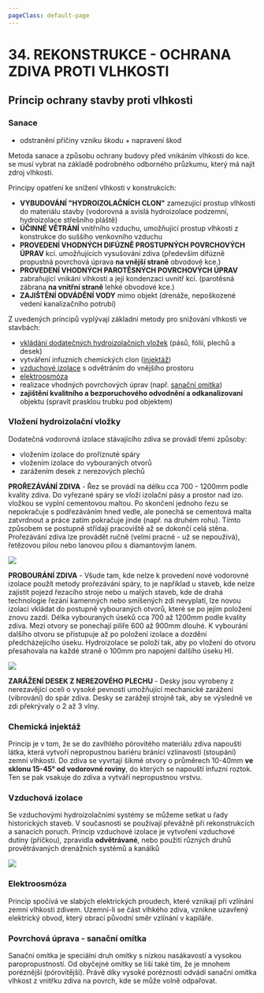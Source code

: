 ```yaml
---
pageClass: default-page
---
```


# 34. REKONSTRUKCE - OCHRANA ZDIVA PROTI VLHKOSTI

## Princip ochrany stavby proti vlhkosti

### Sanace

- odstranění příčiny vzniku škodu + napravení škod

Metoda sanace a způsobu ochrany budovy před vnikáním vlhkosti do kce. se musí vybrat na základě podrobného odborného průzkumu, který má najít zdroj vlhkosti.

Principy opatření ke snížení vlhkosti v konstrukcích:

- **VYBUDOVÁNÍ "HYDROIZOLAČNÍCH CLON"** zamezující prostup vlhkosti do materiálu stavby (vodorovná a svislá hydroizolace podzemní, hydroizolace střešního pláště)
- **ÚČINNÉ VĚTRÁNÍ** vnitřního vzduchu, umožňující prostup vlhkosti z konstrukce do suššího venkovního vzduchu
- **PROVEDENÍ VHODNÝCH DIFÚZNĚ PROSTUPNÝCH POVRCHOVÝCH ÚPRAV** kcí. umožňujících vysušování zdiva (především difúzně propustná povrchová úprava **na vnější straně** obvodové kce.)
- **PROVEDENÍ VHODNÝCH PAROTĚSNÝCH POVRCHOVÝCH ÚPRAV** zabraňující vnikání vlhkosti a její kondenzaci uvnitř kcí. (parotěsná zábrana **na vnitřní straně** lehké obvodové kce.)
- **ZAJIŠTĚNÍ ODVÁDĚNÍ VODY** mimo objekt (drenáže, nepoškozené vedení kanalizačního potrubí)

Z uvedených principů vyplývají základní metody pro snižování vlhkosti ve stavbách:

- [vkládání dodatečných hydroizolačních vložek](#vlozeni-hydroizolacni-vlozky) (pásů, fólií, plechů a desek)
- vytváření infuzních chemických clon ([injektáž](#chemicka-injektaz))
- [vzduchové izolace](#vzduchova-izolace) s odvětráním do vnějšího prostoru
- [elektroosmóza](#elektroosmoza)
- realizace vhodných povrchových úprav (např. [sanační omítka](#povrchova-uprava-sanacni-omitka))
- **zajištění kvalitního a bezporuchového odvodnění a odkanalizovaní** objektu (spravit prasklou trubku pod objektem)

### Vložení hydroizolační vložky

Dodatečná vodorovná izolace stávajícího zdiva se provádí třemi způsoby:

- vložením izolace do proříznuté spáry
- vložením izolace do vybouraných otvorů
- zarážením desek z nerezových plechů

**PROŘEZÁVÁNÍ ZDIVA** - Řez se provádí na délku cca 700 - 1200mm podle kvality zdiva. Do vyřezané spáry se vloží izolační pásy a prostor nad izo. vložkou se vyplní cementovou maltou. Po skončení jednoho řezu se nepokračuje s podřezáváním hned vedle, ale ponechá se cementová malta zatvrdnout a práce zatím pokračuje jinde (např. na druhém rohu). Tímto způsobem se postupně střídají pracoviště až se dokončí celá stěna. Prořezávání zdiva lze provádět ručně (velmi pracné - už se nepoužívá), řetězovou pilou nebo lanovou pilou s diamantovým lanem.

<img class="centered_image" src="/images/pos/34/rezani.jpg" />

**PROBOURÁNÍ ZDIVA** - Všude tam, kde nelze k provedení nové vodorovné izolace použít metody prořezávání spáry, to je například u staveb, kde nelze zajistit pojezd řezacího stroje nebo u malých staveb, kde de drahá technologie řezání kamenných nebo smíšených zdí nevyplatí, lze novou izolaci vkládat do postupně vybouraných otvorů, které se po jejím položení znovu zazdí. Délka vybouraných úseků cca 700 až 1200mm podle kvality zdiva. Mezi otvory se ponechají pilíře 600 až 900mm dlouhé. K vybourání dalšího otvoru se přistupuje až po položení izolace a dozdění předcházejícího úseku. Hydroizolace se položí tak, aby po vložení do otvoru přesahovala na každé straně o 100mm pro napojení dalšího úseku HI.

<img class="centered_image" src="/images/pos/34/bourani.jpg" />

**ZARÁŽENÍ DESEK Z NEREZOVÉHO PLECHU** - Desky jsou vyrobeny z nerezavějící oceli o vysoké pevnosti umožňující mechanické zarážení (vibrování) do spár zdiva. Desky se zarážejí strojně tak, aby se výsledně ve zdi překrývaly o 2 až 3 vlny.

### Chemická injektáž

Princip je v tom, že se do zavlhlého pórovitého materiálu zdiva napouští látka, která vytvoří nepropustnou bariéru bránící vzlínavosti (stoupání) zemní vlhkosti. Do zdiva se vyvrtají šikmé otvory o průměrech 10-40mm **ve sklonu 15-45° od vodorovné roviny**, do kterých se napouští infuzní roztok. Ten se pak vsakuje do zdiva a vytváří nepropustnou vrstvu.

### Vzduchová izolace

Se vzduchovými hydroizolačními systémy se můžeme setkat u řady historických staveb. V současnosti se používají převážně při rekonstrukcích a sanacích poruch. Princip vzduchové izolace je vytvoření vzduchové dutiny (příčkou), zpravidla **odvětrávané**, nebo použití různých druhů provětrávaných drenážních systémů a kanálků

<img class="centered_image" src="/images/pos/34/izolace-pomoci-predsteny.jpg" />

### Elektroosmóza

Princip spočívá ve slabých elektrických proudech, které vznikají při vzlínání zemní vlhkosti zdivem. Uzemní-li se část vlhkého zdiva, vznikne uzavřený elektrický obvod, který obrací původní směr vzlínání v kapiláře.

### Povrchová úprava - sanační omítka

Sanační omítka je speciální druh omítky s nízkou nasákavostí a vysokou paropropustností. Od obyčejné omítky se liší také tím, že je mnohem poréznější (pórovitější). Právě díky vysoké poréznosti odvádí sanační omítka vlhkost z vnitřku zdiva na povrch, kde se může volně odpařovat.

